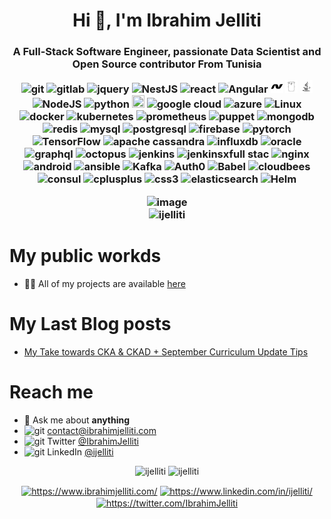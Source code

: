 <!--
**ijelliti/ijelliti** is a ✨ _special_ ✨ repository because its `README.md` (this file) appears on your GitHub profile.

Here are some ideas to get you started:

- 🔭 I’m Full-Stack Software Engineer and Data-Scientist
- 🌱 I’m currently learning 
- 👯 I’m looking to collaborate on ...
- 🤔 I’m looking for help with ...
- 💬 Ask me about ...
- 📫 How to reach me: 
  -
- 😄 Pronouns: ...
- ⚡ Fun fact: ...
-->
<h1 align="center">Hi 👋, I'm Ibrahim Jelliti </h1>
<h3 align="center">A Full-Stack Software Engineer, passionate Data Scientist and Open Source contributor From Tunisia
<p align="center">
 <img src="https://img.icons8.com/color/48/000000/git.png" alt="git" width="20" height="20"/> 
 <img src="https://img.icons8.com/color/48/000000/gitlab.png" alt="gitlab" width="20" height="20"/>
 <img src="https://raw.githubusercontent.com/vorillaz/devicons/master/!SVG/jquery_logo.svg" alt="jquery" width="20" height="20" />
 <img src="https://www.vectorlogo.zone/logos/nestjs/nestjs-ar21.svg" alt="NestJS"  width="20" height="20" />
 <img src="https://img.icons8.com/plasticine/48/000000/react.png" alt="react" width="20" height="20" />
 <img src="https://img.icons8.com/color/48/000000/angularjs.png" alt="Angular" width="20" height="20"/>
 <img src="https://raw.githubusercontent.com/vorillaz/devicons/master/!SVG/dotnet.svg" alt=".Net" width="20" height="20"/> 
 <img src="https://raw.githubusercontent.com/vorillaz/devicons/master/!SVG/go.svg" alt="Go" width="20" height="20"/> 
 <img src="https://raw.githubusercontent.com/vorillaz/devicons/master/!SVG/java.svg" alt="JAVA" width="20" height="20"/> 
 <img src="https://img.icons8.com/color/48/000000/nodejs.png" alt="NodeJS" width="20" height="20"/> 
 <img src="https://img.icons8.com/color/48/000000/python.png" alt="python" width="20" height="20"/>
 <img src="https://devicons.github.io/devicon/devicon.git/icons/amazonwebservices/amazonwebservices-original-wordmark.svg" width="20" height="20" /> 
 <img src="https://img.icons8.com/color/48/000000/google-cloud-platform.png" alt="google cloud"  width="20" height="20" /> 
 <img src="https://img.icons8.com/color/48/000000/azure-1.png" alt="azure"  width="20" height="20" />
 <img src="https://img.icons8.com/color/48/000000/linux.png" alt="Linux"  width="20" height="20" />
 <img src="https://img.icons8.com/color/48/000000/docker.png" alt="docker"  width="20" height="20" /> 
 <img src="https://img.icons8.com/color/48/000000/kubernetes.svg" alt="kubernetes"  width="20" height="20" /> 
 <img src="https://www.vectorlogo.zone/logos/prometheusio/prometheusio-icon.svg" alt="prometheus" width="20" height="20" /> 
 <img src="https://www.vectorlogo.zone/logos/puppet/puppet-ar21.svg" alt="puppet" width="20" height="20" /> 
 <img src="https://img.icons8.com/color/48/000000/mongodb.svg" alt="mongodb"  width="20" height="20" /> 
 <img src="https://img.icons8.com/color/48/000000/redis.svg" alt="redis"  width="20" height="20" /> 
 <img src="https://img.icons8.com/ios-filled/50/000000/mysql-logo.png" alt="mysql"  width="20" height="20" /> 
 <img src="https://img.icons8.com/color/48/000000/postgreesql.svg" alt="postgresql"  width="20" height="20" /> 
 <img src="https://img.icons8.com/color/48/000000/firebase.svg" alt="firebase"  width="20" height="20" /> 
 <img src="https://www.vectorlogo.zone/logos/pytorch/pytorch-icon.svg" alt="pytorch"  width="20" height="20" /> 
 <img src="https://www.vectorlogo.zone/logos/tensorflow/tensorflow-icon.svg" alt="TensorFlow"  width="20" height="20" /> 
 <img src="https://www.vectorlogo.zone/logos/apache_cassandra/apache_cassandra-ar21.svg" alt="apache cassandra"  width="20" height="20" /> 
 <img src="https://www.vectorlogo.zone/logos/influxdata/influxdata-ar21.svg" alt="influxdb"  width="20" height="20" /> 
 <img src="https://img.icons8.com/color/64/000000/oracle-logo.png" alt="oracle"  width="20" height="20" /> 
 <img src="https://img.icons8.com/color/48/000000/graphql.svg" alt="graphql"  width="20" height="20" /> 
 <img src="https://github.com/simple-icons/simple-icons/blob/develop/icons/octopusdeploy.svg" alt="octopus"  width="20" height="20" /> 
 <img src="https://img.icons8.com/color/48/000000/jenkins.png" alt="jenkins"  width="20" height="20" /> 
 <img src="https://github.com/simple-icons/simple-icons/blob/develop/icons/jenkinsx.svg" alt="jenkinsxfull stac"  width="20" height="20" /> 
 <img src="https://img.icons8.com/color/48/000000/nginx.png" alt="nginx"  width="20" height="20" />
 <img src="https://img.icons8.com/fluent/48/000000/android-os.png" alt="android"  width="20" height="20" />
 <img src="https://www.vectorlogo.zone/logos/ansible/ansible-ar21.svg" alt="ansible"  width="20" height="20" /> 
 <img src="https://www.vectorlogo.zone/logos/apache_kafka/apache_kafka-ar21.svg" alt="Kafka"  width="20" height="20" />
 <img src="https://www.vectorlogo.zone/logos/auth0/auth0-ar21.svg" alt="Auth0"  width="20" height="20" />
 <img src="https://img.icons8.com/dusk/48/000000/babel.svg" alt="Babel" width="20" height="20" />
 <img src="https://www.vectorlogo.zone/logos/cloudbees/cloudbees-ar21.svg" alt="cloudbees"  width="20" height="20" />
 <img src="https://www.vectorlogo.zone/logos/consulio/consulio-ar21.svg" alt="consul"  width="20" height="20" />
 <img src="https://img.icons8.com/color/48/000000/c-plus-plus-logo.png" alt="cplusplus"  width="20" height="20" />
 <img src="https://img.icons8.com/dusk/48/000000/css3.png" alt="css3"  width="20" height="20" />
 <img src="https://img.icons8.com/color/48/000000/elasticsearch.png" alt="elasticsearch"  width="20" height="20" />
 <img src="https://www.vectorlogo.zone/logos/helmsh/helmsh-ar21.svg" alt="Helm"  width="20" height="20" />
</p>

![image](https://github.com/saadeghi/saadeghi/blob/master/dino.gif)<br>
 <img src="https://komarev.com/ghpvc/?username=ijelliti" alt="ijelliti" />
# My public workds
- 👨‍💻 All of my projects are available [here](https://github.com/ijelliti?tab=repositories)

# My Last Blog posts
- [My Take towards CKA & CKAD + September Curriculum Update Tips](https://www.ibrahimjelliti.com/my-take-towards-cka-ckad-september-curriculum-update-tips/)

# Reach me
- 💬 Ask me about **anything**
-  <img src="https://img.icons8.com/color/48/000000/email.png" alt="git" width="20" height="20"/> [contact@ibrahimjelliti.com](mailto:contact@ibrahimjelliti.com)
- <img src="https://img.icons8.com/color/48/000000/twitter.png" alt="git" width="20" height="20"/> Twitter [@IbrahimJelliti](https://www.twitter/IbrahimJelliti)
- <img src="https://img.icons8.com/color/48/000000/linkedin.png" alt="git" width="20" height="20"/> LinkedIn [@ijelliti](https://www.linkedin.com/in/ijelliti)



<p align="center"> 
  <img src="https://github-readme-stats.vercel.app/api?username=ijelliti&show_icons=true" alt="ijelliti" />
    <img src="https://github-readme-stats.vercel.app/api/top-langs/?username=ijelliti&layout=compact" alt="ijelliti" />
</p>


<p align="center">
  <a href="https://www.ibrahimjelliti.com/" target="blank"><img align="center" src="https://img.icons8.com/color/48/000000/domain--v1.png" alt="https://www.ibrahimjelliti.com/" height="32" width="32" /></a>
<a href="https://www.linkedin.com/in/ijelliti/" target="blank"><img align="center" src="https://img.icons8.com/color/48/000000/linkedin.png" alt="https://www.linkedin.com/in/ijelliti/" height="32" width="32" /></a>
 <a href="https://twitter.com/IbrahimJelliti" target="blank"><img align="center" src="https://img.icons8.com/color/48/000000/twitter.png" alt="https://twitter.com/IbrahimJelliti" height="32" width="32" /></a>

</p>

